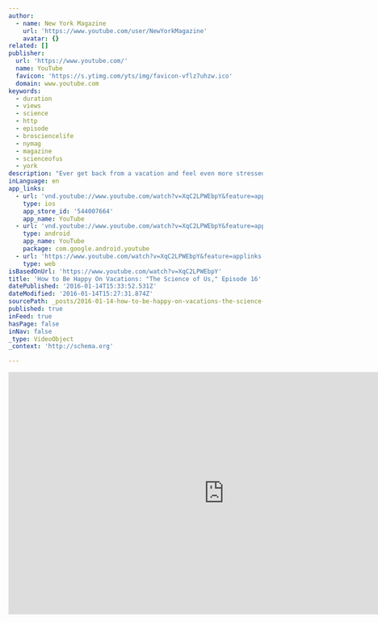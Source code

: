 ```yaml
---
author:
  - name: New York Magazine
    url: 'https://www.youtube.com/user/NewYorkMagazine'
    avatar: {}
related: []
publisher:
  url: 'https://www.youtube.com/'
  name: YouTube
  favicon: 'https://s.ytimg.com/yts/img/favicon-vflz7uhzw.ico'
  domain: www.youtube.com
keywords:
  - duration
  - views
  - science
  - http
  - episode
  - brosciencelife
  - nymag
  - magazine
  - scienceofus
  - york
description: "Ever get back from a vacation and feel even more stressed than before you left? Here's how to prevent that. Read more about this research here: http://nymag.com/scienceofus/2015/07/how-to-maximize-your-vacation-happiness.html Tune in Thursdays to see new Science of Us animations! And watch our past episodes, such as..."
inLanguage: en
app_links:
  - url: 'vnd.youtube://www.youtube.com/watch?v=XqC2LPWEbpY&feature=applinks'
    type: ios
    app_store_id: '544007664'
    app_name: YouTube
  - url: 'vnd.youtube://www.youtube.com/watch?v=XqC2LPWEbpY&feature=applinks'
    type: android
    app_name: YouTube
    package: com.google.android.youtube
  - url: 'https://www.youtube.com/watch?v=XqC2LPWEbpY&feature=applinks'
    type: web
isBasedOnUrl: 'https://www.youtube.com/watch?v=XqC2LPWEbpY'
title: 'How to Be Happy On Vacations: "The Science of Us," Episode 16'
datePublished: '2016-01-14T15:33:52.531Z'
dateModified: '2016-01-14T15:27:31.874Z'
sourcePath: _posts/2016-01-14-how-to-be-happy-on-vacations-the-science-of-us-episode-1.md
published: true
inFeed: true
hasPage: false
inNav: false
_type: VideoObject
_context: 'http://schema.org'

---
```

<iframe src="https://cdn.embedly.com/widgets/media.html?src=https%3A%2F%2Fwww.youtube.com%2Fembed%2FXqC2LPWEbpY%3Ffeature%3Doembed&amp;url=https%3A%2F%2Fwww.youtube.com%2Fwatch%3Fv%3DXqC2LPWEbpY&amp;image=https%3A%2F%2Fi.ytimg.com%2Fvi%2FXqC2LPWEbpY%2Fhqdefault.jpg&amp;key=b7d04c9b404c499eba89ee7072e1c4f7&amp;type=text%2Fhtml&amp;schema=youtube" width="854" height="480" scrolling="no" frameborder="0" allowfullscreen="allowfullscreen" style=""></iframe>
